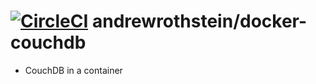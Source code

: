 [![CircleCI](https://circleci.com/gh/andrewrothstein/docker-couchdb.svg?style=svg)](https://circleci.com/gh/andrewrothstein/docker-couchdb)
andrewrothstein/docker-couchdb
===========================
* CouchDB in a container
